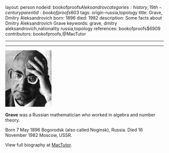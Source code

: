 layout: person
nodeid: bookofproofs$Aleksandrov
categories: history,19th-century
parentid: bookofproofs$603
tags: origin-russia,topology
title: Grave, Dmitry Aleksandrovich
born: 1896
died: 1982
description: Some facts about Dmitry Aleksandrovich Grave
keywords: grave, dmitry aleksandrovich,nationality russia,topology
references: bookofproofs$6909
contributors: bookofproofs,@MacTutor

---


---

![Aleksandrov.jpg](https://github.com/bookofproofs/bookofproofs.github.io/blob/main/_sources/_assets/images/portraits/Aleksandrov.jpg?raw=true)

**Grave** was a Russian mathematician who worked in algebra and number theory.

Born 7 May 1896 Bogorodsk (also called Noginsk), Russia. Died 16 November 1982 Moscow, USSR.


View full biography at [MacTutor](https://mathshistory.st-andrews.ac.uk/Biographies/Aleksandrov/).